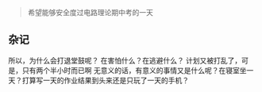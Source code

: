 > 希望能够安全度过电路理论期中考的一天

## 杂记
所以，为什么会打退堂鼓呢？
在害怕什么？在逃避什么？
计划又被打乱了，可是，只有两个半小时而已啊
无意义的话，有意义的事情又是什么呢？在寝室坐一天？打算写一天的作业结果到头来还是只玩了一天的手机？